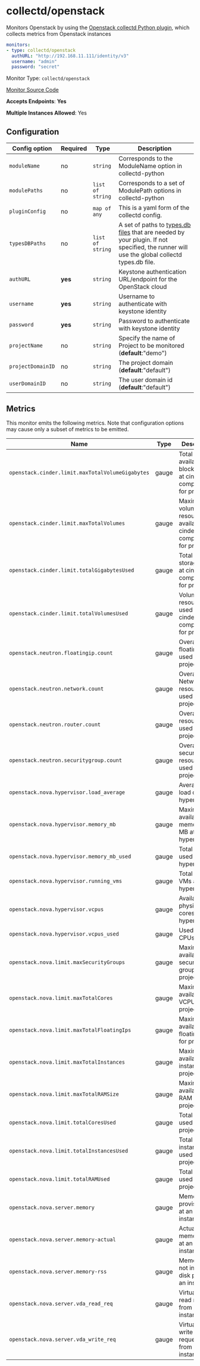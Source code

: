 <!--- GENERATED BY gomplate from scripts/docs/monitor-page.md.tmpl --->

# collectd/openstack

 Monitors Openstack by using the
[Openstack collectd Python
plugin](https://github.com/signalfx/collectd-openstack), which collects metrics
from Openstack instances

```yaml
monitors:
- type: collectd/openstack
  authURL: "http://192.168.11.111/identity/v3"
  username: "admin"
  password: "secret"
```


Monitor Type: `collectd/openstack`

[Monitor Source Code](https://github.com/signalfx/signalfx-agent/tree/master/internal/monitors/collectd/openstack)

**Accepts Endpoints**: **Yes**

**Multiple Instances Allowed**: Yes

## Configuration

| Config option | Required | Type | Description |
| --- | --- | --- | --- |
| `moduleName` | no | `string` | Corresponds to the ModuleName option in collectd-python |
| `modulePaths` | no | `list of string` | Corresponds to a set of ModulePath options in collectd-python |
| `pluginConfig` | no | `map of any` | This is a yaml form of the collectd config. |
| `typesDBPaths` | no | `list of string` | A set of paths to [types.db files](https://collectd.org/documentation/manpages/types.db.5.shtml) that are needed by your plugin.  If not specified, the runner will use the global collectd types.db file. |
| `authURL` | **yes** | `string` | Keystone authentication URL/endpoint for the OpenStack cloud |
| `username` | **yes** | `string` | Username to authenticate with keystone identity |
| `password` | **yes** | `string` | Password to authenticate with keystone identity |
| `projectName` | no | `string` | Specify the name of Project to be monitored (**default**:"demo") |
| `projectDomainID` | no | `string` | The project domain (**default**:"default") |
| `userDomainID` | no | `string` | The user domain id (**default**:"default") |




## Metrics

This monitor emits the following metrics.  Note that configuration options may
cause only a subset of metrics to be emitted.

| Name | Type | Description |
| ---  | ---  | ---         |
| `openstack.cinder.limit.maxTotalVolumeGigabytes` | gauge | Total available block storage at cinder component for project |
| `openstack.cinder.limit.maxTotalVolumes` | gauge | Maximum volume resources available at cinder component for project |
| `openstack.cinder.limit.totalGigabytesUsed` | gauge | Total block storage used at cinder component for project |
| `openstack.cinder.limit.totalVolumesUsed` | gauge | Volume resources used at cinder component for project |
| `openstack.neutron.floatingip.count` | gauge | Overall floating IPs used across projects |
| `openstack.neutron.network.count` | gauge | Overall Network resources used across projects |
| `openstack.neutron.router.count` | gauge | Overall router resources used across projects |
| `openstack.neutron.securitygroup.count` | gauge | Overall securitygroup resources used across projects |
| `openstack.nova.hypervisor.load_average` | gauge | Average CPU load on the hypervisor |
| `openstack.nova.hypervisor.memory_mb` | gauge | Maximum available memory in MB at hypervisor |
| `openstack.nova.hypervisor.memory_mb_used` | gauge | Total memory used in MB at hypervisor |
| `openstack.nova.hypervisor.running_vms` | gauge | Total running VMs at hypervisor |
| `openstack.nova.hypervisor.vcpus` | gauge | Available physical cores at hypervisor |
| `openstack.nova.hypervisor.vcpus_used` | gauge | Used virtual CPUs used |
| `openstack.nova.limit.maxSecurityGroups` | gauge | Maximum available security groups for project |
| `openstack.nova.limit.maxTotalCores` | gauge | Maximum available VCPUs in project |
| `openstack.nova.limit.maxTotalFloatingIps` | gauge | Maximum available floating IPs for project |
| `openstack.nova.limit.maxTotalInstances` | gauge | Maximum available instances in project |
| `openstack.nova.limit.maxTotalRAMSize` | gauge | Maximum available RAM size for project |
| `openstack.nova.limit.totalCoresUsed` | gauge | Total cores used in the project |
| `openstack.nova.limit.totalInstancesUsed` | gauge | Total instances used in the project |
| `openstack.nova.limit.totalRAMUsed` | gauge | Total RAM used in the project |
| `openstack.nova.server.memory` | gauge | Memory provisioned at an instance |
| `openstack.nova.server.memory-actual` | gauge | Actual memory used at an instance |
| `openstack.nova.server.memory-rss` | gauge | Memory used not including disk pages at an instance |
| `openstack.nova.server.vda_read_req` | gauge | Virtual disk read requests from an instance |
| `openstack.nova.server.vda_write_req` | gauge | Virtual disk write requests from an instance |



